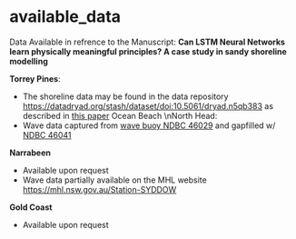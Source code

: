 # available_data

Data Available in refrence to the Manuscript: **Can LSTM Neural Networks learn physically meaningful principles? A case study in sandy shoreline modelling**

**Torrey Pines**:
  - The shoreline data may be found in the data repository https://datadryad.org/stash/dataset/doi:10.5061/dryad.n5qb383 as described in [this paper](https://www.nature.com/articles/s41597-019-0167-6)
Ocean Beach
\nNorth Head:
  - Wave data captured from [wave buoy NDBC 46029](https://www.ndbc.noaa.gov/station_page.php?station=46029) and gapfilled w/ [NDBC 46041](https://www.ndbc.noaa.gov/station_page.php?station=46041)


**Narrabeen**
  - Available upon request
  - Wave data partially available on the MHL website https://mhl.nsw.gov.au/Station-SYDDOW

**Gold Coast**
  - Available upon request
    

